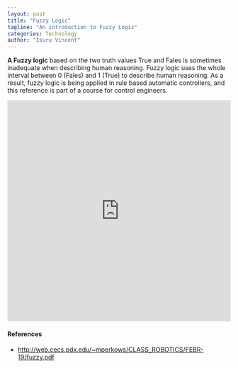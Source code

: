 ```yaml
---
layout: post
title: "Fuzzy Logic"
tagline: "An introduction to Fuzzy Logic"
categories: Technology
author: "Isuru Vincent"
---
```


**A Fuzzy logic** based on the two truth values True and Fales is sometimes inadequate when
describing human reasoning. Fuzzy logic uses the whole interval between 0 (Fales) and 1
(True) to describe human reasoning. As a result, fuzzy logic is being applied in rule based
automatic controllers, and this reference is part of a course for control engineers.

<embed src="https://drive.google.com/viewerng/viewer?embedded=true&url=https://github.com/aviorsys/aviorsys.github.io/raw/master/uploads/F:\aviorsys.github.io\uploads\2018-09-12-Fuzzy.pdf" width="100%" height="500">

#### References
* <http://web.cecs.pdx.edu/~mperkows/CLASS_ROBOTICS/FEBR-19/fuzzy.pdf>
